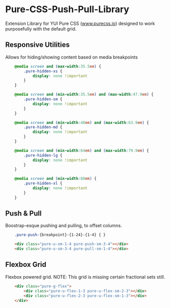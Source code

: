 # Pure-CSS-Push-Pull-Library
Extension Library for YUI Pure CSS (www.purecss.io) designed to work purposefully with the default grid.

## Responsive Utilities
Allows for hiding/showing content based on media breakpoints

```css
    @media screen and (max-width:35.5em) {
	    .pure-hidden-xs {
	        display: none !important
	    }
	}

	@media screen and (min-width:35.5em) and (max-width:47.9em) {
	    .pure-hidden-sm {
	        display: none !important
	    }
	}

	@media screen and (min-width:48em) and (max-width:63.9em) {
	    .pure-hidden-md {
	        display: none !important
	    }
	}

	@media screen and (min-width:64em) and (max-width:79.9em) {
	    .pure-hidden-lg {
	        display: none !important
	    }
	}

	@media screen and (min-width:80em) {
	    .pure-hidden-xl {
	        display: none !important
	    }
	}
```

## Push & Pull
Boostrap-esque pushing and pulling, to offset columns.

```css
	.pure-push-{breakpoint}-{1-24}-{1-4} { }
```

```html
	<div class="pure-u-sm-1-4 pure-push-sm-3-4"></div>
	<div class="pure-u-sm-3-4 pure-pull-sm-1-4"></div>
```

## Flexbox Grid
Flexbox powered grid. NOTE: This grid is missing certain fractional sets still. 

```html
	<div class="pure-g-flex">
		<div class="pure-u-flex-1-3 pure-u-flex-sm-2-3"></div>
		<div class="pure-u-flex-2-3 pure-u-flex-sm-1-3"></div>
	</div>
```